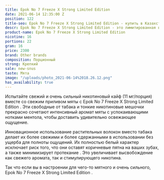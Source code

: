 ```yaml
---
title: Epok No 7 Freeze X Strong Limited Edition
date: 2021-06-14 12:35:00 Z
position: 122
title-seo: Epok No 7 Freeze X Strong Limited Edition - купить в Казахстане
descr: Epok No 7 Freeze X Strong Limited Edition - это лимитированная верси
product-name: Epok No 7 Freeze X Strong Limited Edition
nicotine: 16
portions: 22
gram: 16
price: 2300
brand: Other brands
composition: Порционный
strong: Крепкий
sale: new-snus
taste: Мята
image: "/uploads/photo_2021-06-14%2018.26.12.png"
has_availability: true
---
```


Испытайте свежий и очень сильный никотиновый кайф (11 мг/порция) вместе со свежим приливом мяты с Epok No 7 Freeze X Strong Limited Edition . Эти свободные от табака и тонкие никотиновые мешочки прекрасно сочетают интенсивный аромат мяты с успокаивающими нотками ментола, чтобы доставить удивительно освежающее ощущение.

Инновационное использование растительных волокон вместо табака делает их более свежими и более сдержанными в использовании без ущерба для полноты ощущений. Их полностью белый характер исключает риск того, что они оставят коричневые пятна на ваших зубах, а также минимизирует протекание . Это увеличивает высвобождение как свежего аромата, так и стимулирующего никотина.

Так что если вы в настроении для чего-то мятного и очень сильного, Epok No 7 Freeze X Strong Limited Edition .

